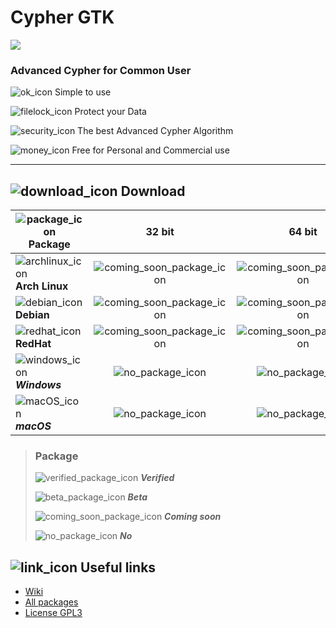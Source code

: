 [#]: # (GPL3 logos)
[GPL3_big_text]: https://www.gnu.org/graphics/gplv3-with-text-136x68.png
[GPL3_little_text]: https://www.gnu.org/graphics/gplv3-with-text-84x42.png
[GPL3_big]: https://www.gnu.org/graphics/gplv3-127x51.png
[GPL3_little]: https://www.gnu.org/graphics/gplv3-88x31.png

[#]: # (Application logos)
[application_logo]: https://raw.githubusercontent.com/TonyWhite/Cypher-GTK/master/media/cypher-gtk.svg?sanitize=true
[application_logo_plain]: https://raw.githubusercontent.com/TonyWhite/Cypher-GTK/master/media/cypher-gtk-plain.svg?sanitize=true
[application_logo_outline]: https://raw.githubusercontent.com/TonyWhite/Cypher-GTK/master/media/cypher-gtk-outline.svg?sanitize=true

[#]: # (Technologies logos)
[C++]: https://raw.githubusercontent.com/TonyWhite/Cypher-GTK/master/media/C%2B%2B.svg?sanitize=true
[GTK+]: https://raw.githubusercontent.com/TonyWhite/Cypher-GTK/master/media/GTK%2B.svg?sanitize=true
[GnuTLS]: https://raw.githubusercontent.com/TonyWhite/Cypher-GTK/master/media/gnutls.svg?sanitize=true

[#]: # (Paragraph icons)
[link_icon]: https://icongr.am/octicons/link.svg?size=24
[download_icon]: https://icongr.am/octicons/cloud-download.svg?size=24

[#]: # (Presentation icons)
[ok_icon]: https://icongr.am/material/thumb-up-outline.svg?size=24
[filelock_icon]: https://icongr.am/material/file-lock.svg?size=24
[security_icon]: https://icongr.am/material/security.svg?size=24
[money_icon]: https://icongr.am/material/currency-usd.svg?size=24

[#]: # (Download icons)
[package_icon]: https://icongr.am/octicons/package.svg?size=24
[archlinux_icon]: https://icongr.am/material/arch.svg?size=24&color=0090ff
[debian_icon]: https://icongr.am/devicon/debian-original.svg?size=24
[redhat_icon]: https://icongr.am/devicon/redhat-original.svg?size=24
[windows_icon]: https://icongr.am/devicon/windows8-original.svg?size=24
[macOS_icon]: https://icongr.am/devicon/apple-original.svg?size=24
[verified_package_icon]: https://icongr.am/octicons/verified.svg?size=24&color=00AA00
[beta_package_icon]: https://icongr.am/octicons/unverified.svg?size=24&color=FFAA00
[coming_soon_package_icon]: https://icongr.am/octicons/clock.svg?size=24&color=00AAFF
[no_package_icon]: https://icongr.am/octicons/circle-slash.svg?size=24&color=AA0000

# Cypher GTK

![][application_logo]

### Advanced Cypher for Common User

![ok_icon] Simple to use

![filelock_icon] Protect your Data

![security_icon] The best Advanced Cypher Algorithm

![money_icon] Free for Personal and Commercial use
___

## ![download_icon] Download

|![package_icon] Package|32 bit|64 bit|
|---|:---:|:---:|
|![archlinux_icon] **Arch Linux**|![coming_soon_package_icon]|![coming_soon_package_icon]|
|![debian_icon] **Debian**|![coming_soon_package_icon]|![coming_soon_package_icon]|
|![redhat_icon] **RedHat**|![coming_soon_package_icon]|![coming_soon_package_icon]|
|![windows_icon] ***Windows***|![no_package_icon]|![no_package_icon]|
|![macOS_icon] ***macOS***|![no_package_icon]|![no_package_icon]|

> ### Package
>
>![verified_package_icon] _**Verified**_
>
>![beta_package_icon] _**Beta**_
>
>![coming_soon_package_icon] _**Coming soon**_
>
>![no_package_icon] _**No**_

## ![link_icon] Useful links

* [Wiki](https://github.com/TonyWhite/Cypher-GTK/wiki)
* [All packages](https://github.com/TonyWhite/Cypher-GTK/tree/master/packages/readme.md)
* [License GPL3](https://github.com/TonyWhite/Cypher-GTK/blob/master/license.md#gnu-general-public-license)
